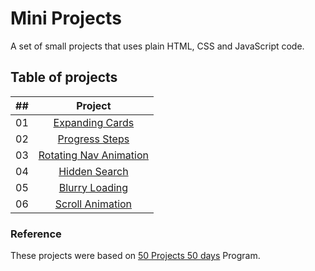 # Mini Projects

A set of small projects that uses plain HTML, CSS and JavaScript code.

## Table of projects

| ##  | Project                                                                                              |
|-----|:----------------------------------------------------------------------------------------------------:|
| 01  | [Expanding Cards](https://github.com/pedroaugusto-melo/mini-projects/tree/main/expanding-cards)      |
| 02  | [Progress Steps](https://github.com/pedroaugusto-melo/mini-projects/tree/main/progress-steps)        |
| 03  | [Rotating Nav Animation](https://github.com/pedroaugusto-melo/mini-projects/tree/main/rotating-nav-animation)|
| 04  | [Hidden Search](https://github.com/pedroaugusto-melo/mini-projects/tree/main/hidden-search)|
| 05  | [Blurry Loading](https://github.com/pedroaugusto-melo/mini-projects/tree/main/blurry-loading)|
| 06  | [Scroll Animation](https://github.com/pedroaugusto-melo/mini-projects/tree/main/scroll-animation)|
    

### Reference

These projects were based on [50 Projects 50 days](https://github.com/bradtraversy/50projects50days) Program.
